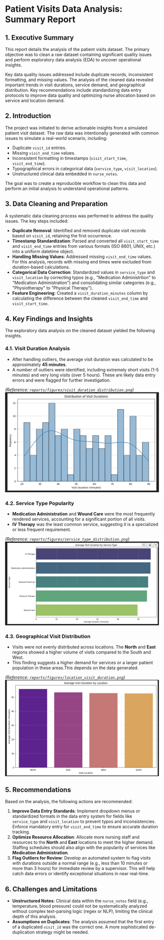 # Patient Visits Data Analysis: Summary Report

## 1. Executive Summary

This report details the analysis of the patient visits dataset. The primary objective was to clean a raw dataset containing significant quality issues and perform exploratory data analysis (EDA) to uncover operational insights.

Key data quality issues addressed include duplicate records, inconsistent formatting, and missing values. The analysis of the cleaned data revealed important trends in visit durations, service demand, and geographical distribution. Key recommendations include standardizing data entry protocols to improve data quality and optimizing nurse allocation based on service and location demand.

## 2. Introduction

The project was initiated to derive actionable insights from a simulated patient visit dataset. The raw data was intentionally generated with common issues to simulate a real-world scenario, including:

- Duplicate `visit_id` entries.
- Missing `visit_end_time` values.
- Inconsistent formatting in timestamps (`visit_start_time`, `visit_end_time`).
- Typographical errors in categorical data (`service_type`, `visit_location`).
- Unstructured clinical data embedded in `nurse_notes`.

The goal was to create a reproducible workflow to clean this data and perform an initial analysis to understand operational patterns.

## 3. Data Cleaning and Preparation

A systematic data cleaning process was performed to address the quality issues. The key steps included:

- **Duplicate Removal**: Identified and removed duplicate visit records based on `visit_id`, retaining the first occurrence.
- **Timestamp Standardization**: Parsed and converted all `visit_start_time` and `visit_end_time` entries from various formats (ISO 8601, UNIX, etc.) into a uniform datetime object.
- **Handling Missing Values**: Addressed missing `visit_end_time` values. For this analysis, records with missing end times were excluded from duration-based calculations.
- **Categorical Data Correction**: Standardized values in `service_type` and `visit_location` by correcting typos (e.g., "Medication Administrtion" to "Medication Administration") and consolidating similar categories (e.g., "Physiotherapy" to "Physical Therapy").
- **Feature Engineering**: Created a `visit_duration_minutes` column by calculating the difference between the cleaned `visit_end_time` and `visit_start_time`.

## 4. Key Findings and Insights

The exploratory data analysis on the cleaned dataset yielded the following insights.

### 4.1. Visit Duration Analysis

- After handling outliers, the average visit duration was calculated to be approximately **45 minutes**.
- A number of outliers were identified, including extremely short visits (1-5 minutes) and very long visits (over 5 hours). These are likely data entry errors and were flagged for further investigation.

_(Reference: `reports/figures/visit_duration_distribution.png`)_
![screenshot](/reports/figures/visit_duration_distribution.png)

### 4.2. Service Type Popularity

- **Medication Administration** and **Wound Care** were the most frequently rendered services, accounting for a significant portion of all visits.
- **IV Therapy** was the least common service, suggesting it is a specialized or less frequent requirement.

_(Reference: `reports/figures/service_type_distribution.png`)_
![screenshot](/reports/figures/service_type_visit_duration.png)

### 4.3. Geographical Visit Distribution

- Visits were not evenly distributed across locations. The **North** and **East** regions showed a higher volume of visits compared to the South and West.
- This finding suggests a higher demand for services or a larger patient population in these areas.This depends on the data generated.

_(Reference: `reports/figures/location_visit_duration.png`)_
![screenshot](/reports/figures/location_visit_duration.png)

## 5. Recommendations

Based on the analysis, the following actions are recommended:

1.  **Improve Data Entry Standards**: Implement dropdown menus or standardized formats in the data entry system for fields like `service_type` and `visit_location` to prevent typos and inconsistencies. Enforce mandatory entry for `visit_end_time` to ensure accurate duration tracking.
2.  **Optimize Resource Allocation**: Allocate more nursing staff and resources to the **North** and **East** locations to meet the higher demand. Staffing schedules should also align with the popularity of services like **Medication Administration**.
3.  **Flag Outliers for Review**: Develop an automated system to flag visits with durations outside a normal range (e.g., less than 10 minutes or more than 3 hours) for immediate review by a supervisor. This will help catch data errors or identify exceptional situations in near real-time.

## 6. Challenges and Limitations

- **Unstructured Notes**: Clinical data within the `nurse_notes` field (e.g., temperature, blood pressure) could not be systematically analyzed without complex text-parsing logic (regex or NLP), limiting the clinical depth of this analysis.
- **Assumptions on Duplicates**: The analysis assumed that the first entry of a duplicated `visit_id` was the correct one. A more sophisticated de-duplication strategy might be needed.

